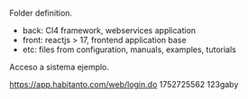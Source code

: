 Folder definition.

- back: CI4 framework, webservices application
- front: reactjs > 17, frontend application base
- etc: files from configuration, manuals, examples, tutorials


Acceso a sistema ejemplo.

https://app.habitanto.com/web/login.do
1752725562
123gaby